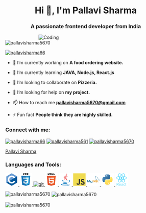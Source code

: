 
<h1 align="center">Hi 👋, I'm Pallavi Sharma</h1>
<h3 align="center">A passionate frontend developer from India</h3>
<img align="right" alt="Coding" width="400" src="https://miro.medium.com/max/1400/1*qdAW1TjCN57h1lbuuzvchg.gif">

<p align="left"> <img src="https://komarev.com/ghpvc/?username=pallavisharma5670&label=Profile%20views&color=0e75b6&style=flat" alt="pallavisharma5670" /> </p>

<p align="left"> <a href="https://twitter.com/pallavisharma66" target="blank"><img src="https://img.shields.io/twitter/follow/pallavisharma66?logo=twitter&style=for-the-badge" alt="pallavisharma66" /></a> </p>

- 🔭 I’m currently working on **A food ordering website.**

- 🌱 I’m currently learning **JAVA, Node.js, React.js**

- 👯 I’m looking to collaborate on **Pizzeria.**

- 🤝 I’m looking for help on **my project.**

- 📫 How to reach me **pallavisharma5670@gmail.com**

- ⚡ Fun fact **People think they are highly skilled.**

<h3 align="left">Connect with me:</h3>
<p align="left">
<a href="https://twitter.com/pallavisharma66" target="blank"><img align="center" src="https://raw.githubusercontent.com/rahuldkjain/github-profile-readme-generator/master/src/images/icons/Social/twitter.svg" alt="pallavisharma66" height="30" width="40" /></a>
<a href="https://www.hackerrank.com/pallavisharma561" target="blank"><img align="center" src="https://raw.githubusercontent.com/rahuldkjain/github-profile-readme-generator/master/src/images/icons/Social/hackerrank.svg" alt="pallavisharma561" height="30" width="40" /></a>
<a href="https://linkedin.com/in/pallavisharma5670" target="blank"><img align="center" src="https://raw.githubusercontent.com/rahuldkjain/github-profile-readme-generator/master/src/images/icons/Social/linked-in-alt.svg" alt="pallavisharma5670" height="30" width="40" /></a>
<div class="badge-base LI-profile-badge" data-locale="en_US" data-size="medium" data-theme="light" data-type="HORIZONTAL" data-vanity="pallavisharma5670" data-version="v1"><a class="badge-base__link LI-simple-link" href="https://in.linkedin.com/in/pallavisharma5670?trk=profile-badge">Pallavi Sharma</a></div>
              
</p>

<h3 align="left">Languages and Tools:</h3>
<p align="left"> <a href="https://www.cprogramming.com/" target="_blank" rel="noreferrer"> <img src="https://raw.githubusercontent.com/devicons/devicon/master/icons/c/c-original.svg" alt="c" width="40" height="40"/> </a> <a href="https://www.w3schools.com/css/" target="_blank" rel="noreferrer"> <img src="https://raw.githubusercontent.com/devicons/devicon/master/icons/css3/css3-original-wordmark.svg" alt="css3" width="40" height="40"/> </a> <a href="https://git-scm.com/" target="_blank" rel="noreferrer"> <img src="https://www.vectorlogo.zone/logos/git-scm/git-scm-icon.svg" alt="git" width="40" height="40"/> </a> <a href="https://www.w3.org/html/" target="_blank" rel="noreferrer"> <img src="https://raw.githubusercontent.com/devicons/devicon/master/icons/html5/html5-original-wordmark.svg" alt="html5" width="40" height="40"/> </a> <a href="https://www.java.com" target="_blank" rel="noreferrer"> <img src="https://raw.githubusercontent.com/devicons/devicon/master/icons/java/java-original.svg" alt="java" width="40" height="40"/> </a> <a href="https://developer.mozilla.org/en-US/docs/Web/JavaScript" target="_blank" rel="noreferrer"> <img src="https://raw.githubusercontent.com/devicons/devicon/master/icons/javascript/javascript-original.svg" alt="javascript" width="40" height="40"/> </a> <a href="https://www.mysql.com/" target="_blank" rel="noreferrer"> <img src="https://raw.githubusercontent.com/devicons/devicon/master/icons/mysql/mysql-original-wordmark.svg" alt="mysql" width="40" height="40"/> </a> <a href="https://www.python.org" target="_blank" rel="noreferrer"> <img src="https://raw.githubusercontent.com/devicons/devicon/master/icons/python/python-original.svg" alt="python" width="40" height="40"/> </a> <a href="https://reactjs.org/" target="_blank" rel="noreferrer"> <img src="https://raw.githubusercontent.com/devicons/devicon/master/icons/react/react-original-wordmark.svg" alt="react" width="40" height="40"/> </a> </p>

<p><img align="left" src="https://github-readme-stats.vercel.app/api/top-langs?username=pallavisharma5670&show_icons=true&locale=en&layout=compact" alt="pallavisharma5670" /></p>

<p>&nbsp;<img align="center" src="https://github-readme-stats.vercel.app/api?username=pallavisharma5670&show_icons=true&locale=en" alt="pallavisharma5670" /></p>

<p><img align="center" src="https://github-readme-streak-stats.herokuapp.com/?user=pallavisharma5670&" alt="pallavisharma5670" /></p>
